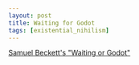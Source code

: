 ```yaml
---
layout: post
title: Waiting for Godot
tags: [existential_nihilism]
---
```


[Samuel Beckett's "Waiting or Godot"](https://www.youtube.com/watch?v=Wifcyo64n-w)
